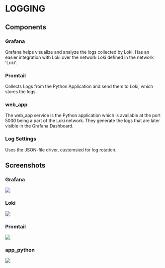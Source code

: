 # LOGGING

## Components

### Grafana

Grafana helps visualize and analyze the logs collected by Loki. Has an easier integration with Loki over the network Loki defined in the network 'Loki'.

### Promtail

Collects Logs from the Python Application and send them to Loki, which stores the logs.

### web_app

The web_app service is the Python application which is available at the port 5000 being a part of the Loki network. They generate the logs that are later visible in the Grafana Dashboard.

### Log Settings

Uses the JSON-file driver, customsied for log rotation.

## Screenshots

### Grafana

![](https://i.postimg.cc/FzyWcYdm/Screenshot-from-2024-03-19-22-37-48.png)

### Loki

![](https://i.postimg.cc/VvQZdqND/Screenshot-from-2024-03-19-22-37-57.png)

### Promtail

![](https://i.postimg.cc/ZRyDb7JW/Screenshot-from-2024-03-19-22-38-05.png)

### app_python

![](https://i.postimg.cc/XNdDtz2h/Screenshot-from-2024-03-19-22-37-03.png)
